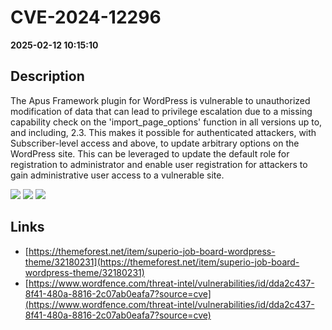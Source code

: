 # CVE-2024-12296

**2025-02-12 10:15:10**

## Description
The Apus Framework plugin for WordPress is vulnerable to unauthorized modification of data that can lead to privilege escalation due to a missing capability check on the 'import_page_options' function in all versions up to, and including, 2.3. This makes it possible for authenticated attackers, with Subscriber-level access and above, to update arbitrary options on the WordPress site. This can be leveraged to update the default role for registration to administrator and enable user registration for attackers to gain administrative user access to a vulnerable site.

![](https://img.shields.io/static/v1?label=Score&message=8.8&color=red)
![](https://img.shields.io/static/v1?label=Severity&message=HIGH&color=red)
![](https://img.shields.io/static/v1?label=CWE&message=Auth&color=green)

## Links
- [https://themeforest.net/item/superio-job-board-wordpress-theme/32180231](https://themeforest.net/item/superio-job-board-wordpress-theme/32180231)
- [https://www.wordfence.com/threat-intel/vulnerabilities/id/dda2c437-8f41-480a-8816-2c07ab0eafa7?source=cve](https://www.wordfence.com/threat-intel/vulnerabilities/id/dda2c437-8f41-480a-8816-2c07ab0eafa7?source=cve)
